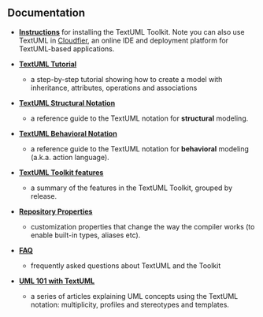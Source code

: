 ---
---
## Documentation

-   **[Instructions](install.html)** for installing the TextUML Toolkit. Note you can also
    use TextUML in
    [Cloudfier](http://cloudfier.com/ "http://cloudfier.com"), an online
    IDE and deployment platform for TextUML-based applications.

-   **[TextUML
    Tutorial](tutorial.html "TextUML Tutorial")**
    - a step-by-step tutorial showing how to create a model with
    inheritance, attributes, operations and associations

-   **[TextUML Structural
    Notation](structure.html "TextUML Guide")**
    - a reference guide to the TextUML notation for **structural**
    modeling.

-   **[TextUML Behavioral
    Notation](behavior.html "TextUML Action Language")**
    - a reference guide to the TextUML notation for **behavioral**
    modeling (a.k.a. action language).

-   **[TextUML Toolkit
    features](features.html "TextUML Toolkit Features")**
    - a summary of the features in the TextUML Toolkit, grouped by
    release.

-   **[Repository
    Properties](repository_properties.html "Repository Properties")**
    - customization properties that change the way the compiler works
    (to enable built-in types, aliases etc).

-   **[FAQ](faq.html "FAQ")**
    - frequently asked questions about TextUML and the Toolkit

-   **[UML 101 with
    TextUML](uml_101.html "UML 101")**
    - a series of articles explaining UML concepts using the TextUML
    notation: multiplicity, profiles and stereotypes and templates.

